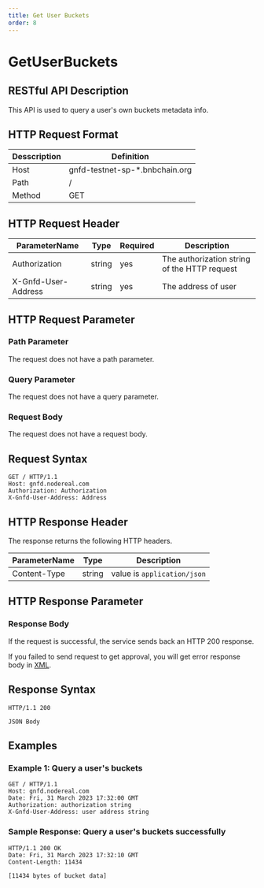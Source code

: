 ```yaml
---
title: Get User Buckets
order: 8
---
```


# GetUserBuckets

## RESTful API Description

This API is used to query a user's own buckets metadata info.

## HTTP Request Format

| Desscription | Definition                       |
| ------------ |----------------------------------|
| Host         | gnfd-testnet-sp-*.bnbchain.org   |
| Path         | /                                |
| Method       | GET                              |

## HTTP Request Header

| ParameterName       | Type   | Required | Description                                  |
|---------------------|--------|----------|----------------------------------------------|
| Authorization       | string | yes      | The authorization string of the HTTP request |
| X-Gnfd-User-Address | string | yes      | The address of user                          |

## HTTP Request Parameter

### Path Parameter

The request does not have a path parameter.

### Query Parameter

The request does not have a query parameter.

### Request Body

The request does not have a request body.

## Request Syntax

```shell
GET / HTTP/1.1
Host: gnfd.nodereal.com
Authorization: Authorization
X-Gnfd-User-Address: Address
```

## HTTP Response Header

The response returns the following HTTP headers.

| ParameterName     | Type   | Description                           |
| ----------------- | ------ |---------------------------------------|
| Content-Type      | string | value is `application/json`           |

## HTTP Response Parameter

### Response Body

If the request is successful, the service sends back an HTTP 200 response.

If you failed to send request to get approval, you will get error response body in [XML](./common/error.md#sp-error-response-parameter).

## Response Syntax

```shell
HTTP/1.1 200

JSON Body
```

## Examples

### Example 1: Query a user's buckets

```shell
GET / HTTP/1.1
Host: gnfd.nodereal.com
Date: Fri, 31 March 2023 17:32:00 GMT
Authorization: authorization string
X-Gnfd-User-Address: user address string

```

### Sample Response: Query a user's buckets successfully

```shell
HTTP/1.1 200 OK
Date: Fri, 31 March 2023 17:32:10 GMT
Content-Length: 11434

[11434 bytes of bucket data]

```
